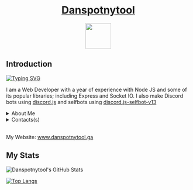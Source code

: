 <h1 align="center"><a href="https://www.danspotnytool.ga/">Danspotnytool</a></h1>

<div align="center">
<img src="https://discord.c99.nl/widget/theme-3/533577955662757900.png" height="70">
</div>

<h2>Introduction</h2>

[![Typing SVG](https://readme-typing-svg.herokuapp.com?vCenter=false&lines=Hello;I'm+Danspotnytool;I'm+also+Awin;I+like+JavaScript)](https://git.io/typing-svg)

<p>I am a Web Developer with a year of experience with Node JS and some of its popular libraries; including Express and Socket IO. I also make Discord bots using <a href="https://github.com/discordjs/discord.js">discord.js</a> and selfbots using <a href="https://github.com/aiko-chan-ai/discord.js-selfbot-v13">discord.js-selfbot-v13</a></p>


<details><summary>About Me</summary>

- <img src="https://cdn.discordapp.com/attachments/964840807586746368/968883140225556530/866832264490909728.webp" height="15"> Freshmen  at <a href="https://www.cdmmis.com/">Colegio De Montalban</a>
- <img src="https://cdn.discordapp.com/attachments/964840807586746368/968886338042626048/946252785903607858.webp" height="15"> 18 years old
- <img src="https://cdn.discordapp.com/attachments/964840807586746368/968885900664766474/911877005581115422.webp" height="15"> Web Developer
- <img src="https://media.discordapp.net/attachments/964840807586746368/968884535867617290/851461487498493952.png?width=86&height=86" height="15"> Average Discord.JS enjoyer <img src="https://c.tenor.com/epNMHGvRyHcAAAAS/gigachad-chad.gif" height="16">

</details>

<details><summary>Contacts(s)</summary>

- <img src="https://cdn.discordapp.com/attachments/964840807586746368/968892501484265502/unknown.png?width=500&height=500" height="16"> Discord: <a href="https://discord.com/users/533577955662757900">Awiin#5077</a>

</details>

<br>
<p>My Website: <a href="https://www.danspotnytool.ga/">www.danspotnytool.ga</a></p>


<h2>My Stats</h2>

![Danspotnytool's GitHub Stats](https://github-readme-stats.vercel.app/api?username=danspotnytool&count_private=true&show_icons=true)

[![Top Langs](https://github-readme-stats.vercel.app/api/top-langs/?username=danspotnytool&layout=compact)](https://github.com/danspotnytool/github-readme-stats)

